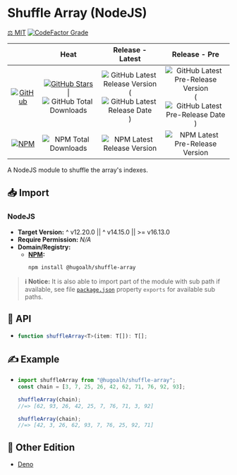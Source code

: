 # Shuffle Array (NodeJS)

[⚖️ MIT](./LICENSE.md)
[![CodeFactor Grade](https://img.shields.io/codefactor/grade/github/hugoalh-studio/shuffle-array-nodejs?label=Grade&logo=codefactor&logoColor=ffffff&style=flat-square "CodeFactor Grade")](https://www.codefactor.io/repository/github/hugoalh-studio/shuffle-array-nodejs)

|  | **Heat** | **Release - Latest** | **Release - Pre** |
|:-:|:-:|:-:|:-:|
| [![GitHub](https://img.shields.io/badge/GitHub-181717?logo=github&logoColor=ffffff&style=flat-square "GitHub")](https://github.com/hugoalh-studio/shuffle-array-nodejs) | [![GitHub Stars](https://img.shields.io/github/stars/hugoalh-studio/shuffle-array-nodejs?label=&logoColor=ffffff&style=flat-square "GitHub Stars")](https://github.com/hugoalh-studio/shuffle-array-nodejs/stargazers) \| ![GitHub Total Downloads](https://img.shields.io/github/downloads/hugoalh-studio/shuffle-array-nodejs/total?label=&style=flat-square "GitHub Total Downloads") | ![GitHub Latest Release Version](https://img.shields.io/github/release/hugoalh-studio/shuffle-array-nodejs?sort=semver&label=&style=flat-square "GitHub Latest Release Version") (![GitHub Latest Release Date](https://img.shields.io/github/release-date/hugoalh-studio/shuffle-array-nodejs?label=&style=flat-square "GitHub Latest Release Date")) | ![GitHub Latest Pre-Release Version](https://img.shields.io/github/release/hugoalh-studio/shuffle-array-nodejs?include_prereleases&sort=semver&label=&style=flat-square "GitHub Latest Pre-Release Version") (![GitHub Latest Pre-Release Date](https://img.shields.io/github/release-date-pre/hugoalh-studio/shuffle-array-nodejs?label=&style=flat-square "GitHub Latest Pre-Release Date")) |
| [![NPM](https://img.shields.io/badge/NPM-CB3837?logo=npm&logoColor=ffffff&style=flat-square "NPM")](https://www.npmjs.com/package/@hugoalh/shuffle-array) | ![NPM Total Downloads](https://img.shields.io/npm/dt/@hugoalh/shuffle-array?label=&style=flat-square "NPM Total Downloads") | ![NPM Latest Release Version](https://img.shields.io/npm/v/@hugoalh/shuffle-array/latest?label=&style=flat-square "NPM Latest Release Version") | ![NPM Latest Pre-Release Version](https://img.shields.io/npm/v/@hugoalh/shuffle-array/pre?label=&style=flat-square "NPM Latest Pre-Release Version") |

A NodeJS module to shuffle the array's indexes.

## 📥 Import

### NodeJS

- **Target Version:** ^ v12.20.0 \|\| ^ v14.15.0 \|\| >= v16.13.0
- **Require Permission:** *N/A*
- **Domain/Registry:**
  - **[NPM](https://www.npmjs.com/package/@hugoalh/shuffle-array):**
    ```sh
    npm install @hugoalh/shuffle-array
    ```

> **ℹ️ Notice:** It is also able to import part of the module with sub path if available, see file [`package.json`](./package.json) property `exports` for available sub paths.

## 🧩 API

- ```ts
  function shuffleArray<T>(item: T[]): T[];
  ```

## ✍️ Example

- ```js
  import shuffleArray from "@hugoalh/shuffle-array";
  const chain = [3, 7, 25, 26, 42, 62, 71, 76, 92, 93];
  
  shuffleArray(chain);
  //=> [62, 93, 26, 42, 25, 7, 76, 71, 3, 92]
  
  shuffleArray(chain);
  //=> [42, 3, 26, 62, 93, 7, 76, 25, 92, 71]
  ```

## 🔗 Other Edition

- [Deno](https://github.com/hugoalh-studio/shuffle-array-deno)
